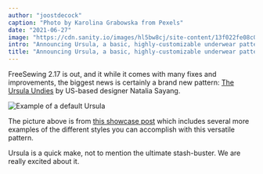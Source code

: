 ```yaml
---
author: "joostdecock"
caption: "Photo by Karolina Grabowska from Pexels"
date: "2021-06-27"
image: "https://cdn.sanity.io/images/hl5bw8cj/site-content/13f022fe08c08ba927a13db25c554d730ec8f912-1280x853.jpg"
intro: "Announcing Ursula, a basic, highly-customizable underwear pattern"
title: "Announcing Ursula, a basic, highly-customizable underwear pattern"
---
```



FreeSewing 2.17 is out, and it while it comes with many fixes and improvements, the biggest news is certainly a brand new pattern: [The Ursula Undies](/designs/ursula/) by US-based designer Natalia Sayang.

![Example of a default Ursula](https://posts.freesewing.org/uploads/example_aab890ee57.jpg)

The picture above is from [this showcase post](/showcase/ursula-test-pairs/) which includes several more examples of the different styles you can accomplish with this versatile pattern.

Ursula is a quick make, not to mention the ultimate stash-buster. We are really excited about it.

